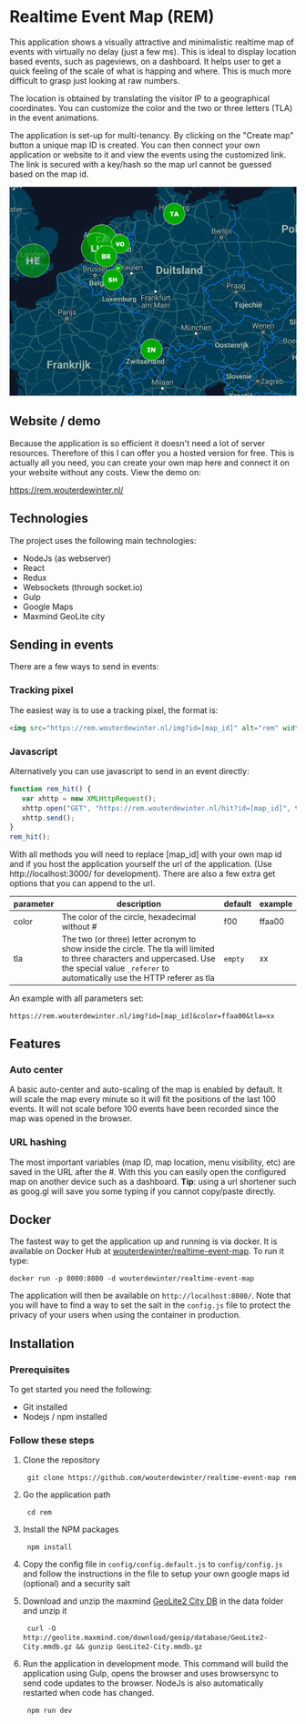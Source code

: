 # Realtime Event Map (REM)
This application shows a visually attractive and minimalistic realtime map of events with virtually no delay (just a few ms). This is ideal to display location based events, such as pageviews, on a dashboard. It helps user to get a quick feeling of the scale of what is happing and where. This is much more difficult to grasp just looking at raw numbers.

The location is obtained by translating the visitor IP to a geographical coordinates. You can customize the color and the two or three letters (TLA) in the event animations.

The application is set-up for multi-tenancy. By clicking on the "Create map" button a unique map ID is created. You can then connect your own application or website to it and view the events using the customized link. The link is secured with a key/hash so the map url cannot be guessed based on the map id.

![screenshot](docs/screenshot.png)

## Website / demo
Because the application is so efficient it doesn't need a lot of server resources. Therefore of this I can offer you a hosted version for free.
This is actually all you need, you can create your own map here and connect it on your website without any costs. View the demo on:

https://rem.wouterdewinter.nl/
    
## Technologies
The project uses the following main technologies:

* NodeJs (as webserver)
* React
* Redux
* Websockets (through socket.io)
* Gulp
* Google Maps
* Maxmind GeoLite city

## Sending in events
There are a few ways to send in events:

### Tracking pixel
The easiest way is to use a tracking pixel, the format is:

```html
<img src="https://rem.wouterdewinter.nl/img?id=[map_id]" alt="rem" width="1" height="1" />
```

### Javascript
Alternatively you can use javascript to send in an event directly:

```javascript
function rem_hit() {
   var xhttp = new XMLHttpRequest();
   xhttp.open("GET", "https://rem.wouterdewinter.nl/hit?id=[map_id]", true);
   xhttp.send();
}
rem_hit();
```

With all methods you will need to replace [map_id] with your own map id and if you host the application yourself the url of the application. (Use http://localhost:3000/ for development). There are also a few extra get options that you can append to the url.

parameter | description | default | example
--- | --- | --- | ---
color | The color of the circle, hexadecimal without # | f00 | ffaa00
tla | The two (or three) letter acronym to show inside the circle. The tla will limited to three characters and uppercased. Use the special value `_referer` to automatically use the HTTP referer as tla | `empty` | xx

An example with all parameters set:
    
    https://rem.wouterdewinter.nl/img?id=[map_id]&color=ffaa00&tla=xx

## Features

### Auto center
A basic auto-center and auto-scaling of the map is enabled by default. It will scale the map every minute so it will fit the positions of the last 100 events. It will not scale before 100 events have been recorded since the map was opened in the browser.

### URL hashing
The most important variables (map ID, map location, menu visibility, etc) are saved in the URL after the #. With this you can easily open the configured map on another device such as a dashboard. __Tip__: using a url shortener such as goog.gl will save you some typing if you cannot copy/paste directly. 

## Docker
The fastest way to get the application up and running is via docker. It is available on Docker Hub at [wouterdewinter/realtime-event-map](https://hub.docker.com/r/wouterdewinter/realtime-event-map/). To run it type:

    docker run -p 8080:8080 -d wouterdewinter/realtime-event-map
    
The application will then be available on `http://localhost:8080/`. Note that you will have to find a way to set the salt in the `config.js` file to protect the privacy of your users when using the container in production.

## Installation

### Prerequisites
To get started you need the following:

* Git installed
* Nodejs / npm installed
    
### Follow these steps
1. Clone the repository

        git clone https://github.com/wouterdewinter/realtime-event-map rem

2. Go the application path
        
        cd rem

3. Install the NPM packages

        npm install

4. Copy the config file in `config/config.default.js` to `config/config.js` and follow the instructions in the file to setup your own google maps id (optional) and a security salt

5. Download and unzip the maxmind [GeoLite2 City DB](http://dev.maxmind.com/geoip/geoip2/geolite2/) in the data folder and unzip it

        curl -O http://geolite.maxmind.com/download/geoip/database/GeoLite2-City.mmdb.gz && gunzip GeoLite2-City.mmdb.gz

6. Run the application in development mode. This command will build the application using Gulp, opens the browser and uses browsersync to send code updates to the browser. NodeJs is also automatically restarted when code has changed.

        npm run dev
